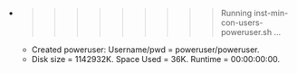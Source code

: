 * >>>>>>>>> Running inst-min-con-users-poweruser.sh ...
  * Created poweruser: Username/pwd = poweruser/poweruser.
  * Disk size = 1142932K. Space Used = 36K. Runtime = 00:00:00:00.
